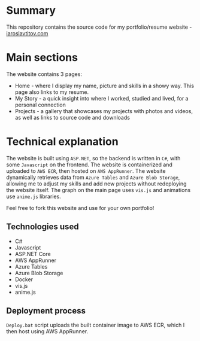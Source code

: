# Summary

This repository contains the source code for my portfolio/resume website - [iaroslavtitov.com](https://iaroslavtitov.com/)

# Main sections

The website contains 3 pages:
- Home - where I display my name, picture and skills in a showy way. This page also links to my resume.
- My Story - a quick insight into where I worked, studied and lived, for a personal connection
- Projects - a gallery that showcases my projects with photos and videos, as well as links to source code and downloads

# Technical explanation
The website is built using `ASP.NET`, so the backend is written in `C#`, with some `Javascript` on the frontend.
The website is containerized and uploaded to `AWS ECR`, then hosted on `AWS AppRunner`. 
The website dynamically retrieves data from `Azure Tables` and `Azure Blob Storage`, allowing me to adjust my skills and add new projects without redeploying the website itself.
The graph on the main page uses `vis.js` and animations use `anime.js` libraries. 

Feel free to fork this website and use for your own portfolio!

## Technologies used
- C#
- Javascript
- ASP.NET Core
- AWS AppRunner
- Azure Tables
- Azure Blob Storage
- Docker
- vis.js
- anime.js

## Deployment process

`Deploy.bat` script uploads the built container image to AWS ECR, which I then host using AWS AppRunner.
